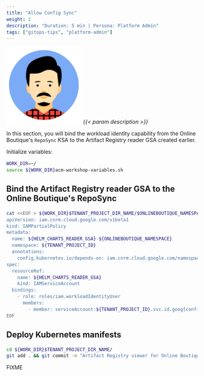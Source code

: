 ```yaml
---
title: "Allow Config Sync"
weight: 2
description: "Duration: 5 min | Persona: Platform Admin"
tags: ["gitops-tips", "platform-admin"]
---
```

![Platform Admin](/images/platform-admin.png)
_{{< param description >}}_

In this section, you will bind the workload identity capability from the Online Boutique's `RepoSync` KSA to the Artifact Registry reader GSA created earlier.

Initialize variables:
```Bash
WORK_DIR=~/
source ${WORK_DIR}acm-workshop-variables.sh
```

## Bind the Artifact Registry reader GSA to the Online Boutique's RepoSync

```Bash
cat <<EOF > ${WORK_DIR}$TENANT_PROJECT_DIR_NAME/$ONLINEBOUTIQUE_NAMESPACE/artifactregistry-charts-reader-workload-identity-user.yaml
apiVersion: iam.cnrm.cloud.google.com/v1beta1
kind: IAMPartialPolicy
metadata:
  name: ${HELM_CHARTS_READER_GSA}-${ONLINEBOUTIQUE_NAMESPACE}
  namespace: ${TENANT_PROJECT_ID}
  annotations:
    config.kubernetes.io/depends-on: iam.cnrm.cloud.google.com/namespaces/${TENANT_PROJECT_ID}/IAMServiceAccount/${HELM_CHARTS_READER_GSA}
spec:
  resourceRef:
    name: ${HELM_CHARTS_READER_GSA}
    kind: IAMServiceAccount
  bindings:
    - role: roles/iam.workloadIdentityUser
      members:
        - member: serviceAccount:${TENANT_PROJECT_ID}.svc.id.goog[config-management-system/ns-reconciler-${ONLINEBOUTIQUE_NAMESPACE}]
EOF
```

## Deploy Kubernetes manifests

```Bash
cd ${WORK_DIR}$TENANT_PROJECT_DIR_NAME/
git add . && git commit -m "Artifact Registry viewer for Online Boutique's RepoSync" && git push origin main
```

FIXME